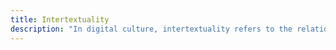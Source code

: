 ```yaml
---
title: Intertextuality
description: "In digital culture, intertextuality refers to the relationship between texts, or between texts and other media, where one references or echoes another, enriching the reader's experience."
---
```

